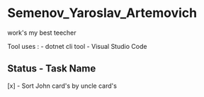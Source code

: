# Semenov_Yaroslav_Artemovich
work's my best teecher

Tool uses :
    - dotnet cli tool
    - Visual Studio Code

## Status -  Task Name
 [x]   - Sort John card's by uncle card's